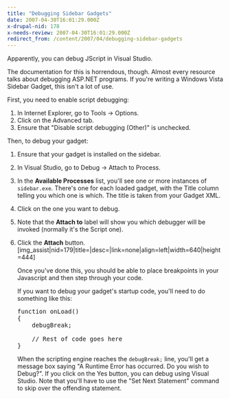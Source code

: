 ```yaml
---
title: "Debugging Sidebar Gadgets"
date: 2007-04-30T16:01:29.000Z
x-drupal-nid: 178
x-needs-review: 2007-04-30T16:01:29.000Z
redirect_from: /content/2007/04/debugging-sidebar-gadgets
---
```

Apparently, you can debug JScript in Visual Studio.

The documentation for this is horrendous, though. Almost every resource talks about debugging ASP.NET programs. If you're writing a Windows Vista Sidebar Gadget, this isn't a lot of use.

First, you need to enable script debugging:

1.  In Internet Explorer, go to Tools -> Options.
2.  Click on the Advanced tab.
3.  Ensure that "Disable script debugging (Other)" is unchecked.

Then, to debug your gadget:

1.  Ensure that your gadget is installed on the sidebar.
2.  In Visual Studio, go to Debug -> Attach to Process.
3.  In the **Available Processes** list, you'll see one or more instances of `sidebar.exe`. There's one for each loaded gadget, with the Title column telling you which one is which. The title is taken from your Gadget XML.
4.  Click on the one you want to debug.
5.  Note that the **Attach to** label will show you which debugger will be invoked (normally it's the Script one).
6.  Click the **Attach** button.
    [img_assist|nid=179|title=|desc=|link=none|align=left|width=640|height=444]

    Once you've done this, you should be able to place breakpoints in your Javascript and then step through your code.

    If you want to debug your gadget's startup code, you'll need to do something like this:

    <pre>function onLoad()
    {
        debugBreak;

        // Rest of code goes here
    }</pre>

    When the scripting engine reaches the `debugBreak;` line, you'll get a message box saying "A Runtime Error has occurred. Do you wish to Debug?". If you click on the Yes button, you can debug using Visual Studio. Note that you'll have to use the "Set Next Statement" command to skip over the offending statement.

